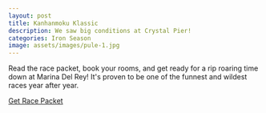 ```yaml
---
layout: post
title: Kanhanmoku Klassic
description: We saw big conditions at Crystal Pier!
categories: Iron Season
image: assets/images/pule-1.jpg
---
```


Read the race packet, book your rooms, and get ready for a rip roaring time down at Marina Del Rey! It's proven to be one of the funnest and wildest races year after year. 

<a href="http://www.scora.org/wp-content/uploads/2012/01/KK2017-Race-Packet-.pdf" class="button">Get Race Packet</a>